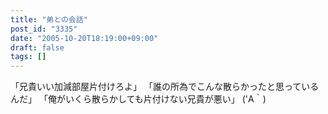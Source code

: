 ```yaml
---
title: "弟との会話"
post_id: "3335"
date: "2005-10-20T18:19:00+09:00"
draft: false
tags: []
---
```



「兄貴いい加減部屋片付けろよ」 「誰の所為でこんな散らかったと思っているんだ」 「俺がいくら散らかしても片付けない兄貴が悪い」 ('A｀)
